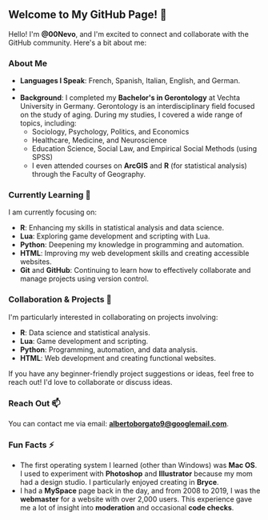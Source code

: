 ## Welcome to My GitHub Page! 👋

Hello! I'm **@00Nevo**, and I'm excited to connect and collaborate with the GitHub community. Here's a bit about me:

### About Me
- **Languages I Speak**: French, Spanish, Italian, English, and German.
- 
- **Background**: I completed my **Bachelor's in Gerontology** at Vechta University in Germany. Gerontology is an interdisciplinary field focused on the study of aging. During my studies, I covered a wide range of topics, including:
    - Sociology, Psychology, Politics, and Economics
    - Healthcare, Medicine, and Neuroscience
    - Education Science, Social Law, and Empirical Social Methods (using SPSS)
    - I even attended courses on **ArcGIS** and **R** (for statistical analysis) through the Faculty of Geography.

### Currently Learning 🌱
I am currently focusing on:
- **R**: Enhancing my skills in statistical analysis and data science.
- **Lua**: Exploring game development and scripting with Lua.
- **Python**: Deepening my knowledge in programming and automation.
- **HTML**: Improving my web development skills and creating accessible websites.
- **Git** and **GitHub**: Continuing to learn how to effectively collaborate and manage projects using version control.

### Collaboration & Projects 💞
I'm particularly interested in collaborating on projects involving:
- **R**: Data science and statistical analysis.
- **Lua**: Game development and scripting.
- **Python**: Programming, automation, and data analysis.
- **HTML**: Web development and creating functional websites.

If you have any beginner-friendly project suggestions or ideas, feel free to reach out! I'd love to collaborate or discuss ideas.

### Reach Out 📫
You can contact me via email: **[albertoborgato9@googlemail.com](mailto:albertoborgato9@googlemail.com)**.

### Fun Facts ⚡
- The first operating system I learned (other than Windows) was **Mac OS**. I used to experiment with **Photoshop** and **Illustrator** because my mom had a design studio. I particularly enjoyed creating in **Bryce**.
- I had a **MySpace** page back in the day, and from 2008 to 2019, I was the **webmaster** for a website with over 2,000 users. This experience gave me a lot of insight into **moderation** and occasional **code checks**.



<!--- 
AperfectGravity/AperfectGravity is a ✨ special ✨ repository because its `README.md` (this file) appears on your GitHub profile.
You can click the Preview link to take a look at your changes.
--->
